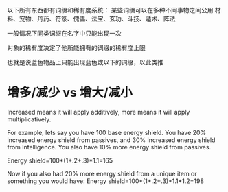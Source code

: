 以下所有东西都有词缀和稀有度系统：
某些词缀可以在多种不同事物之间公用
材料、宠物、丹药、符箓、傀儡、法宝、玄功、斗技、遁术、阵法

一般情况下同类词缀在名字中只能出现一次

对象的稀有度决定了他所能拥有的词缀的稀有度上限

也就是说蓝色物品上只能出现蓝色或以下的词缀，以此类推

# 增多/减少 vs 增大/减小

Increased means it will apply additively, more means it will apply multiplicatively.

For example, lets say you have 100 base energy shield. You have 20% increased energy shield from passives, and 30% increased energy shield from Intelligence. You also have 10% more energy shield from passives.

Energy shield=100*(1+.2+.3)*1.1=165

Now if you also had 20% more energy shield from a unique item or something you would have:
Energy shield=100*(1+.2+.3)*1.1\*1.2=198
